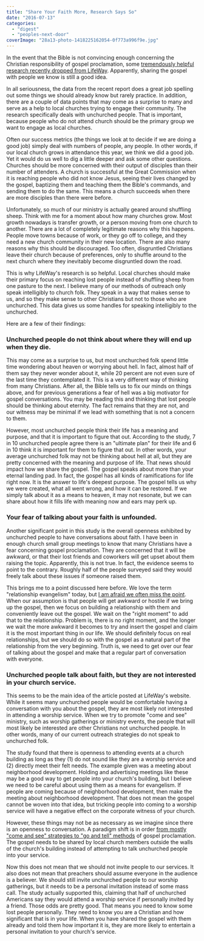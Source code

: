 ```yaml
---
title: "Share Your Faith More, Research Says So"
date: "2016-07-13"
categories: 
  - "digest"
  - "peoples-next-door"
coverImage: "28a13-photo-1418225162054-0f773a996f9e.jpg"
---
```


In the event that the Bible is not convincing enough concerning the Christian responsibility of gospel proclamation, some [tremendously helpful research recently dropped from LifeWay](http://blog.lifeway.com/newsroom/2016/06/28/research-unchurched-will-talk-about-faith-not-interested-in-going-to-church/). Apparently, sharing the gospel with people we know is still a good idea.

In all seriousness, the data from the recent report does a great job spelling out some things we should already know but rarely practice. In addition, there are a couple of data points that may come as a surprise to many and serve as a help to local churches trying to engage their community. The research specifically deals with unchurched people. That is important, because people who do not attend church should be the primary group we want to engage as local churches.

Often our success metrics (the things we look at to decide if we are doing a good job) simply deal with numbers of people, any people. In other words, if our local church grows in attendance this year, we think we did a good job. Yet it would do us well to dig a little deeper and ask some other questions. Churches should be more concerned with their output of disciples than their number of attenders. A church is successful at the Great Commission when it is reaching people who did not know Jesus, seeing their lives changed by the gospel, baptizing them and teaching them the Bible's commands, and sending them to do the same. This means a church succeeds when there are more disciples than there were before.

Unfortunately, so much of our ministry is actually geared around shuffling sheep. Think with me for a moment about how many churches grow. Most growth nowadays is transfer growth, or a person moving from one church to another. There are a lot of completely legitimate reasons why this happens. People move towns because of work, or they go off to college, and they need a new church community in their new location. There are also many reasons why this should be discouraged. Too often, disgruntled Christians leave their church because of preferences, only to shuffle around to the next church where they inevitably become disgruntled down the road.

This is why LifeWay's research is so helpful. Local churches should make their primary focus on reaching lost people instead of shuffling sheep from one pasture to the next. I believe many of our methods of outreach only speak intelligibly to church folk. They speak in a way that makes sense to us, and so they make sense to other Christians but not to those who are unchurched. This data gives us some handles for speaking intelligibly to the unchurched.

Here are a few of their findings:

### Unchurched people do not think about where they will end up when they die.

This may come as a surprise to us, but most unchurched folk spend little time wondering about heaven or worrying about hell. In fact, almost half of them say they never wonder about it, while 20 percent are not even sure of the last time they contemplated it. This is a very different way of thinking from many Christians. After all, the Bible tells us to fix our minds on things above, and for previous generations a fear of hell was a big motivator for gospel conversations. You may be reading this and thinking that lost people should be thinking about eternity. The fact remains that they are not, and our witness may be minimal if we lead with something that is not a concern to them.

However, most unchurched people think their life has a meaning and purpose, and that it is important to figure that out. According to the study, 7 in 10 unchurched people agree there is an "ultimate plan" for their life and 6 in 10 think it is important for them to figure that out. In other words, your average unchurched folk may not be thinking about hell at all, but they are pretty concerned with the meaning and purpose of life. That news should impact how we share the gospel. The gospel speaks about more than your eternal landing pad. In fact, the gospel has all kinds of ramifications for life right now. It is the answer to life's deepest purpose. The gospel tells us why we were created, what all went wrong, and how it can be restored. If we simply talk about it as a means to heaven, it may not resonate, but we can share about how it fills life with meaning now and ears may perk up.

### Your fear of talking about your faith is unfounded.

Another significant point in this study is the overall openness exhibited by unchurched people to have conversations about faith. I have been in enough church small group meetings to know that many Christians have a fear concerning gospel proclamation. They are concerned that it will be awkward, or that their lost friends and coworkers will get upset about them raising the topic. Apparently, this is not true. In fact, the evidence seems to point to the contrary. Roughly half of the people surveyed said they would freely talk about these issues if someone raised them.

This brings me to a point discussed here before. We love the term "relationship evangelism" today, but [I am afraid we often miss the point](http://blog.keelancook.com/2015/09/a-word-of-caution-concerning-relationship-evangelism.html). When our assumption is that people will get awkward or hostile if we bring up the gospel, then we focus on building a relationship with them and conveniently leave out the gospel. We wait on the "right moment" to add that to the relationship. Problem is, there is no right moment, and the longer we wait the more awkward it becomes to try and insert the gospel and claim it is the most important thing in our life. We should definitely focus on real relationships, but we should do so with the gospel as a natural part of the relationship from the very beginning. Truth is, we need to get over our fear of talking about the gospel and make that a regular part of conversation with everyone.

### Unchurched people talk about faith, but they are not interested in your church service.

This seems to be the main idea of the article posted at LifeWay's website. While it seems many unchurched people would be comfortable having a conversation with you about the gospel, they are most likely not interested in attending a worship service. When we try to promote "come and see" ministry, such as worship gatherings or ministry events, the people that will most likely be interested are other Christians not unchurched people. In other words, many of our current outreach strategies do not speak to unchurched folk.

The study found that there is openness to attending events at a church building as long as they (1) do not sound like they are a worship service and (2) directly meet their felt needs. The example given was a meeting about neighborhood development. Holding and advertising meetings like these may be a good way to get people into your church's building, but I believe we need to be careful about using them as a means for evangelism. If people are coming because of neighborhood development, then make the meeting about neighborhood development. That does not mean the gospel cannot be woven into that idea, but tricking people into coming to a worship service will have a negative effect on the corporate witness of your church.

However, these things may not be as necessary as we imagine since there is an openness to conversation. A paradigm shift is in order [from mostly "come and see" strategies to "go and tell" methods](http://blog.keelancook.com/2015/10/culture-is-like-an-iceberg-and-that-effects-your-ministry.html) of gospel proclamation. The gospel needs to be shared by local church members outside the walls of the church's building instead of attempting to talk unchurched people into your service.

Now this does not mean that we should not invite people to our services. It also does not mean that preachers should assume everyone in the audience is a believer. We should still invite unchurched people to our worship gatherings, but it needs to be a personal invitation instead of some mass call. The study actually supported this, claiming that half of unchurched Americans say they would attend a worship service if personally invited by a friend. Those odds are pretty good. That means you need to know some lost people personally. They need to know you are a Christian and how significant that is in your life. When you have shared the gospel with them already and told them how important it is, they are more likely to entertain a personal invitation to your church's service.
